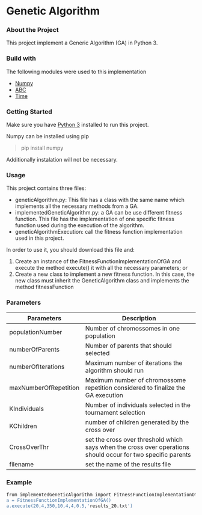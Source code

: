 # Genetic Algorithm 

### About the Project
This project implement a Generic Algorithm (GA) in Python 3. 

### Build with
The following modules were used to this implementation
- [Numpy](https://numpy.org/)
- [ABC](https://docs.python.org/3/library/abc.html)
- [Time](https://docs.python.org/3/library/time.html)


### Getting Started
Make sure you have [Python 3](https://www.python.org/download/releases/3.0/) installed to run this project.

Numpy can be installed using pip
> pip install numpy

Additionally instalation will not be necessary.

### Usage

This project contains three files:
- geneticAlgorithm.py: This file has a class with the same name which implements all the necessary methods from a GA.
- implementedGeneticAlgorithm.py: a GA can be use different fitness function. This file has the implementation of one specific fitness function used during the execution of the algorithm. 
- geneticAlgorithmExecution: call the fitness function implementation used in this project.

In order to use it, you should download this file and: 

1. Create an instance of the FitnessFunctionImplementationOfGA and execute the method execute() it with all the necessary parameters; or
2. Create a new class to implement a new fitness function. In this case, the new class must inherit the GeneticAlgorithm class and implements the method fitnessFunction

### Parameters

| Parameters | Description |
| ------ | ------ |
|populationNumber| Number of chromossomes in one population |
|numberOfParents| Number of parents that should selected |
|numberOfIterations| Maximum number of iterations the algorithm should run  |
|maxNumberOfRepetition| Maximum number of chromossome repetition considered to finalize the GA execution|
|KIndividuals | Number of individuals selected in the tournament selection |
|KChildren | number of children generated by the cross over |
|CrossOverThr | set the cross over threshold which says when the cross over operations should occur for two specific parents|
|filename | set the name of the results file
### Example

```sh
from implementedGeneticAlgorithm import FitnessFunctionImplementationOfGA'
a = FitnessFunctionImplementationOfGA()
a.execute(20,4,350,10,4,4,0.5,'results_20.txt')
```

